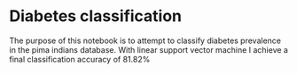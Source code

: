 # Diabetes classification

The purpose of this notebook is to attempt to classify diabetes prevalence in the pima indians database. With linear support vector machine I achieve a final classification accuracy of 81.82%
